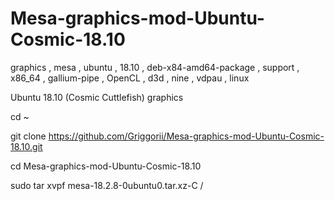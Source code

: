 # Mesa-graphics-mod-Ubuntu-Cosmic-18.10
graphics , mesa , ubuntu , 18.10 , deb-x84-amd64-package , support , x86_64 , gallium-pipe , OpenCL , d3d , nine , vdpau , linux

Ubuntu 18.10 (Cosmic Cuttlefish) graphics

cd ~

git clone https://github.com/Griggorii/Mesa-graphics-mod-Ubuntu-Cosmic-18.10.git

cd Mesa-graphics-mod-Ubuntu-Cosmic-18.10

sudo tar xvpf mesa-18.2.8-0ubuntu0.tar.xz-C /
